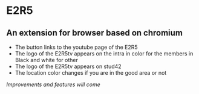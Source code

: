 # E2R5

## An extension for browser based on chromium

*	The button links to the youtube page of the E2R5
*	The logo of the E2R5tv appears on the intra in color for the members in Black and white for other
*	The logo of the E2R5tv appears on stud42
*	The location color changes if you are in the good area or not


*Improvements and features will come*
